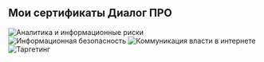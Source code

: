 <h2><strong>Мои сертификаты Диалог ПРО</strong></h2>

![Аналитика и информационные риски](https://github.com/user-attachments/assets/8f671216-66a8-488e-84ab-76a72e713f07)
![Информационная безопасность](https://github.com/user-attachments/assets/a4038464-c98e-49e7-9f9b-eb2f4bd212ab)
![Коммуникация власти в интернете](https://github.com/user-attachments/assets/a93adcb2-7de1-4b92-8c95-0da523c9342c)
![Таргетинг](https://github.com/user-attachments/assets/33f4dd72-6feb-4f34-b203-ce82857e688b)
